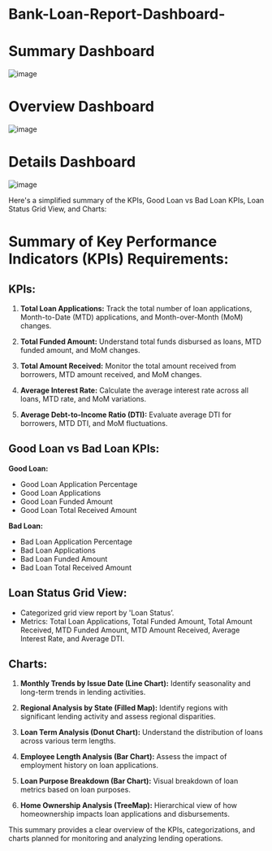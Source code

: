 # Bank-Loan-Report-Dashboard-

# Summary Dashboard
![image](https://github.com/Vishal-RR/Bank-Loan-Report-Dashboard-/assets/104256950/bb10e825-905b-4d44-b6c0-12bb11ff7456)

# Overview Dashboard
![image](https://github.com/Vishal-RR/Bank-Loan-Report-Dashboard-/assets/104256950/ad37168f-9a99-427b-ae92-788a50cff4e9)

# Details Dashboard 
![image](https://github.com/Vishal-RR/Bank-Loan-Report-Dashboard-/assets/104256950/3478c468-fcf3-4d75-b48f-2017ab9318c3)



Here's a simplified summary of the KPIs, Good Loan vs Bad Loan KPIs, Loan Status Grid View, and Charts:

# Summary of Key Performance Indicators (KPIs) Requirements:

## KPIs:

1. **Total Loan Applications:** Track the total number of loan applications, Month-to-Date (MTD) applications, and Month-over-Month (MoM) changes.
  
2. **Total Funded Amount:** Understand total funds disbursed as loans, MTD funded amount, and MoM changes.
  
3. **Total Amount Received:** Monitor the total amount received from borrowers, MTD amount received, and MoM changes.
  
4. **Average Interest Rate:** Calculate the average interest rate across all loans, MTD rate, and MoM variations.
  
5. **Average Debt-to-Income Ratio (DTI):** Evaluate average DTI for borrowers, MTD DTI, and MoM fluctuations.

## Good Loan vs Bad Loan KPIs:

**Good Loan:**
- Good Loan Application Percentage
- Good Loan Applications
- Good Loan Funded Amount
- Good Loan Total Received Amount

**Bad Loan:**
- Bad Loan Application Percentage
- Bad Loan Applications
- Bad Loan Funded Amount
- Bad Loan Total Received Amount

## Loan Status Grid View:

- Categorized grid view report by 'Loan Status’.
- Metrics: Total Loan Applications, Total Funded Amount, Total Amount Received, MTD Funded Amount, MTD Amount Received, Average Interest Rate, and Average DTI.

## Charts:

1. **Monthly Trends by Issue Date (Line Chart):** Identify seasonality and long-term trends in lending activities.
  
2. **Regional Analysis by State (Filled Map):** Identify regions with significant lending activity and assess regional disparities.
  
3. **Loan Term Analysis (Donut Chart):** Understand the distribution of loans across various term lengths.
  
4. **Employee Length Analysis (Bar Chart):** Assess the impact of employment history on loan applications.
  
5. **Loan Purpose Breakdown (Bar Chart):** Visual breakdown of loan metrics based on loan purposes.
  
6. **Home Ownership Analysis (TreeMap):** Hierarchical view of how homeownership impacts loan applications and disbursements.
  

This summary provides a clear overview of the KPIs, categorizations, and charts planned for monitoring and analyzing lending operations.
